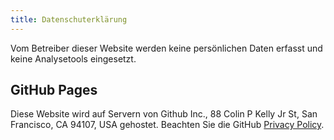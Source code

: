```yaml
---
title: Datenschuterklärung
---
```


Vom Betreiber dieser Website werden keine persönlichen Daten erfasst und keine Analysetools eingesetzt. 

## GitHub Pages

Diese Website wird auf Servern von Github Inc., 88 Colin P Kelly Jr St, San Francisco, CA 94107, USA gehostet. Beachten Sie die GitHub [Privacy Policy](https://docs.github.com/en/github/site-policy/github-privacy-statement).
